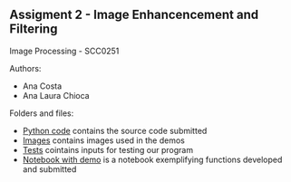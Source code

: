 ## Assigment 2 - Image Enhancencement and Filtering
Image Processing - SCC0251

Authors:
* Ana Costa
* Ana Laura Chioca

Folders and files:
* [Python code](./submission) contains the source code submitted
* [Images](./images) contains images used in the demos
* [Tests](./tests) cointains inputs for testing our program
* [Notebook with demo](dip02-filtering.ipynb) is a notebook exemplifying functions developed and submitted
